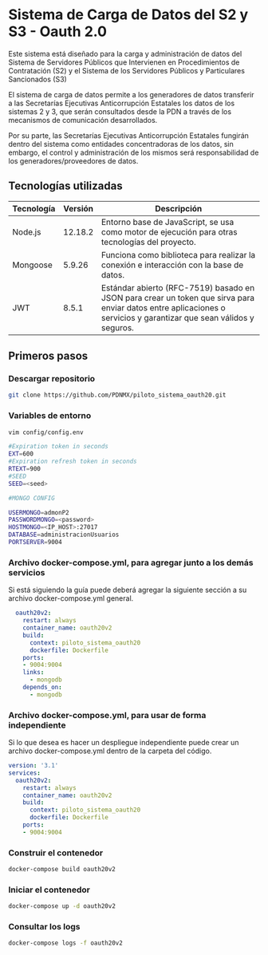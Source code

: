 # Sistema de Carga de Datos del S2 y S3 - Oauth 2.0

Este sistema está diseñado para la carga y administración de datos del Sistema de Servidores Públicos que Intervienen en Procedimientos de Contratación (S2) y el Sistema de los Servidores Públicos y Particulares Sancionados (S3)

El sistema de carga de datos  permite a los generadores de datos transferir a las Secretarías Ejecutivas Anticorrupción Estatales los datos de los sistemas 2 y 3, que serán consultados desde la PDN a través de los mecanismos de comunicación desarrollados.

Por su parte, las Secretarías Ejecutivas Anticorrupción Estatales fungirán dentro del sistema como entidades concentradoras de los datos, sin embargo, el control y administración de los mismos será responsabilidad de los generadores/proveedores de datos.

## Tecnologías utilizadas

|Tecnología|Versión|Descripción|
|----------------|-------------------------------|--------------------------------------------------------------|
|Node.js|12.18.2|Entorno base de JavaScript, se usa como motor de ejecución para otras tecnologías del proyecto.|
|Mongoose|5.9.26|Funciona como biblioteca para realizar la conexión e interacción con la base de datos.|
|JWT|8.5.1|Estándar abierto (RFC-7519) basado en JSON para crear un token que sirva para enviar datos entre aplicaciones o servicios y garantizar que sean válidos y seguros.|

## Primeros pasos

### Descargar repositorio
```bash
git clone https://github.com/PDNMX/piloto_sistema_oauth20.git
```

### Variables de entorno
```bash
vim config/config.env
```
```bash
#Expiration token in seconds
EXT=600
#Expiration refresh token in seconds
RTEXT=900
#SEED
SEED=<seed>

#MONGO CONFIG

USERMONGO=admonP2
PASSWORDMONGO=<password>
HOSTMONGO=<IP_HOST>:27017
DATABASE=administracionUsuarios
PORTSERVER=9004
```



### Archivo docker-compose.yml, para agregar junto a los demás servicios

Si está siguiendo la guía puede deberá agregar la siguiente sección a su archivo docker-compose.yml general.

```YAML
  oauth20v2:
	restart: always
	container_name: oauth20v2
	build:
  	  context: piloto_sistema_oauth20
  	  dockerfile: Dockerfile
	ports:
  	- 9004:9004
    links:
      - mongodb
    depends_on:
      - mongodb
```

### Archivo docker-compose.yml, para usar de forma independiente
Si lo que desea es hacer un despliegue independiente puede crear un archivo docker-compose.yml dentro de la carpeta del código.
```YAML
version: '3.1'
services:
  oauth20v2:
	restart: always
	container_name: oauth20v2
	build:
  	  context: piloto_sistema_oauth20
  	  dockerfile: Dockerfile
	ports:
  	- 9004:9004
```

### Construir el contenedor
```bash
docker-compose build oauth20v2
```

### Iniciar el contenedor
```bash
docker-compose up -d oauth20v2
```

### Consultar los logs
```bash
docker-compose logs -f oauth20v2
```
